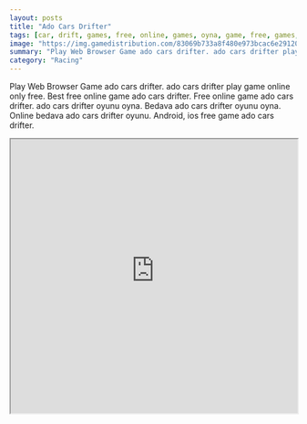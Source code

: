 ```yaml
---
layout: posts
title: "Ado Cars Drifter"
tags: [car, drift, games, free, online, games, oyna, game, free, games, play, play, games]
image: "https://img.gamedistribution.com/83069b733a8f480e973bcac6e29120e1-512x384.jpeg"
summary: "Play Web Browser Game ado cars drifter. ado cars drifter play game online only free. Best free online game ado cars drifter. Free online game ado cars drifter. ado cars drifter oyunu oyna. Bedava ado cars drifter oyunu oyna. Online bedava ado cars drifter oyunu. Android, ios free game ado cars drifter."
category: "Racing"
---
```


Play Web Browser Game ado cars drifter. ado cars drifter play game online only free. Best free online game ado cars drifter. Free online game ado cars drifter. ado cars drifter oyunu oyna. Bedava ado cars drifter oyunu oyna. Online bedava ado cars drifter oyunu. Android, ios free game ado cars drifter.

<iframe width="100%" height="480px;" src="https://html5.gamedistribution.com/83069b733a8f480e973bcac6e29120e1/"></iframe>